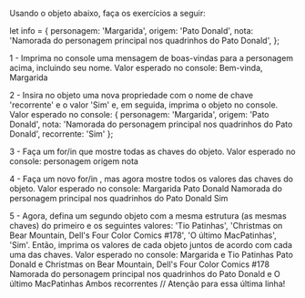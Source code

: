 Usando o objeto abaixo, faça os exercícios a seguir:

  let info = {
    personagem: 'Margarida',
    origem: 'Pato Donald',
    nota: 'Namorada do personagem principal nos quadrinhos do Pato Donald',
  };

1 - Imprima no console uma mensagem de boas-vindas para a personagem acima, incluindo seu nome.
  Valor esperado no console: 
    Bem-vinda, Margarida

2 - Insira no objeto uma nova propriedade com o nome de chave 'recorrente' e o valor 'Sim' e, em seguida, imprima o objeto no console.
  Valor esperado no console:
    {
      personagem: 'Margarida',
      origem: 'Pato Donald',
      nota: 'Namorada do personagem principal nos quadrinhos do Pato Donald',
      recorrente: 'Sim'
    };

3 - Faça um for/in que mostre todas as chaves do objeto.
  Valor esperado no console:
    personagem
    origem
    nota
    
4 - Faça um novo for/in , mas agora mostre todos os valores das chaves do objeto.
  Valor esperado no console:
    Margarida
    Pato Donald
    Namorada do personagem principal nos quadrinhos do Pato Donald
    Sim

5 - Agora, defina um segundo objeto com a mesma estrutura (as mesmas chaves) do primeiro e os seguintes valores: 'Tio Patinhas', 'Christmas on Bear Mountain, Dell's Four Color Comics #178', 'O último MacPatinhas', 'Sim'. Então, imprima os valores de cada objeto juntos de acordo com cada uma das chaves.
  Valor esperado no console:
    Margarida e Tio Patinhas
    Pato Donald e Christmas on Bear Mountain, Dell's Four Color Comics #178
    Namorada do personagem principal nos quadrinhos do Pato Donald e O último MacPatinhas
    Ambos recorrentes // Atenção para essa última linha!